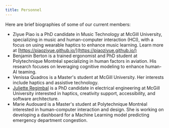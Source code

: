 ```yaml
---
title: Personnel
---
```

Here are brief biographies of some of our current members:

* Ziyue Piao is a PhD candidate in Music Technology at McGill University, specializing in music and human-computer interaction (HCI), with a focus on using wearable haptics to enhance music learning. Learn more at [https://piaoziyue.github.io/](https://piaoziyue.github.io/)
* Benjamin Berton is a trained ergonomist and PhD student at Polytechnique Montréal specializing in human factors in aviation. His research focuses on leveraging cognitive modeling to enhance human-AI teaming.
* Venissa Quadros is a Master's student at McGill University. Her interests include haptics and assistive technology.
* [Juliette Regimbal](https://www.julietteregimbal.ca) is a PhD candidate in electrical engineering at McGill University interested in haptics, creativity support, accessibility, and software architecture.
* Marie Audouard is a Master's student at Polytechnique Montréal interested in human-computer interaction and design. She is working on developing a dashboard for a Machine Learning model predicting emergency department congestion.
